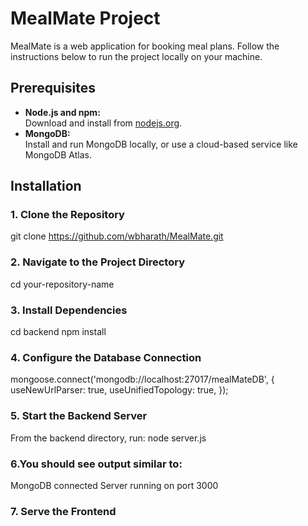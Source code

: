 # MealMate Project

MealMate is a web application for booking meal plans. Follow the instructions below to run the project locally on your machine.

## Prerequisites

- **Node.js and npm:**  
  Download and install from [nodejs.org](https://nodejs.org/).
- **MongoDB:**  
  Install and run MongoDB locally, or use a cloud-based service like MongoDB Atlas.

## Installation

### 1. Clone the Repository
git clone https://github.com/wbharath/MealMate.git

### 2. Navigate to the Project Directory
cd your-repository-name

### 3. Install Dependencies
cd backend
npm install

### 4. Configure the Database Connection
mongoose.connect('mongodb://localhost:27017/mealMateDB', {
  useNewUrlParser: true,
  useUnifiedTopology: true,
});

### 5. Start the Backend Server
From the backend directory, run:
node server.js

### 6.You should see output similar to:
MongoDB connected
Server running on port 3000

### 7. Serve the Frontend


